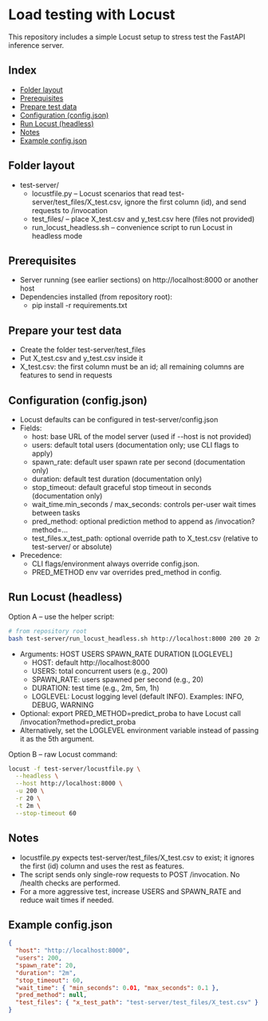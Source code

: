 # Load testing with Locust
This repository includes a simple Locust setup to stress test the FastAPI inference server.

## Index
- [Folder layout](#folder-layout)
- [Prerequisites](#prerequisites)
- [Prepare test data](#prepare-your-test-data)
- [Configuration (config.json)](#configuration-configjson)
- [Run Locust (headless)](#run-locust-headless)
- [Notes](#notes)
- [Example config.json](#example-configjson)

## Folder layout
- test-server/
  - locustfile.py – Locust scenarios that read test-server/test_files/X_test.csv, ignore the first column (id), and send requests to /invocation
  - test_files/ – place X_test.csv and y_test.csv here (files not provided)
  - run_locust_headless.sh – convenience script to run Locust in headless mode

## Prerequisites
- Server running (see earlier sections) on http://localhost:8000 or another host
- Dependencies installed (from repository root):
  - pip install -r requirements.txt

## Prepare your test data
- Create the folder test-server/test_files
- Put X_test.csv and y_test.csv inside it
- X_test.csv: the first column must be an id; all remaining columns are features to send in requests

## Configuration (config.json)
- Locust defaults can be configured in test-server/config.json
- Fields:
  - host: base URL of the model server (used if --host is not provided)
  - users: default total users (documentation only; use CLI flags to apply)
  - spawn_rate: default user spawn rate per second (documentation only)
  - duration: default test duration (documentation only)
  - stop_timeout: default graceful stop timeout in seconds (documentation only)
  - wait_time.min_seconds / max_seconds: controls per-user wait times between tasks
  - pred_method: optional prediction method to append as /invocation?method=...
  - test_files.x_test_path: optional override path to X_test.csv (relative to test-server/ or absolute)
- Precedence:
  - CLI flags/environment always override config.json.
  - PRED_METHOD env var overrides pred_method in config.

## Run Locust (headless)
Option A – use the helper script:
```bash
# from repository root
bash test-server/run_locust_headless.sh http://localhost:8000 200 20 2m DEBUG
```
- Arguments: HOST USERS SPAWN_RATE DURATION [LOGLEVEL]
  - HOST: default http://localhost:8000
  - USERS: total concurrent users (e.g., 200)
  - SPAWN_RATE: users spawned per second (e.g., 20)
  - DURATION: test time (e.g., 2m, 5m, 1h)
  - LOGLEVEL: Locust logging level (default INFO). Examples: INFO, DEBUG, WARNING
- Optional: export PRED_METHOD=predict_proba to have Locust call /invocation?method=predict_proba
- Alternatively, set the LOGLEVEL environment variable instead of passing it as the 5th argument.

Option B – raw Locust command:
```bash
locust -f test-server/locustfile.py \
  --headless \
  --host http://localhost:8000 \
  -u 200 \
  -r 20 \
  -t 2m \
  --stop-timeout 60
```

## Notes
- locustfile.py expects test-server/test_files/X_test.csv to exist; it ignores the first (id) column and uses the rest as features.
- The script sends only single-row requests to POST /invocation. No /health checks are performed.
- For a more aggressive test, increase USERS and SPAWN_RATE and reduce wait times if needed.

## Example config.json
```json
{
  "host": "http://localhost:8000",
  "users": 200,
  "spawn_rate": 20,
  "duration": "2m",
  "stop_timeout": 60,
  "wait_time": { "min_seconds": 0.01, "max_seconds": 0.1 },
  "pred_method": null,
  "test_files": { "x_test_path": "test-server/test_files/X_test.csv" }
}
```

